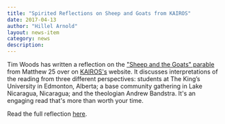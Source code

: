 ```yaml
---
title: "Spirited Reflections on Sheep and Goats from KAIROS"
date: 2017-04-13
author: "Hillel Arnold"
layout: news-item
category: news
description:
---
```


Tim Woods has written a reflection on the ["Sheep and the Goats" parable](https://www.biblegateway.com/passage/?search=Matthew+25:31-46) from Matthew 25 over on [KAIROS's](http://clbsj.org/about/affiliated-organizations/kairos/) website. It discusses interpretations of the reading from three different perspectives: students at The King’s University in Edmonton, Alberta; a base community gathering in Lake Nicaragua, Nicaragua; and the theologian Andrew Bandstra. It's an engaging read that's more than worth your time.

Read the full reflection [here](http://www.kairoscanada.org/spirited-reflections-on-sheep-and-goats).
